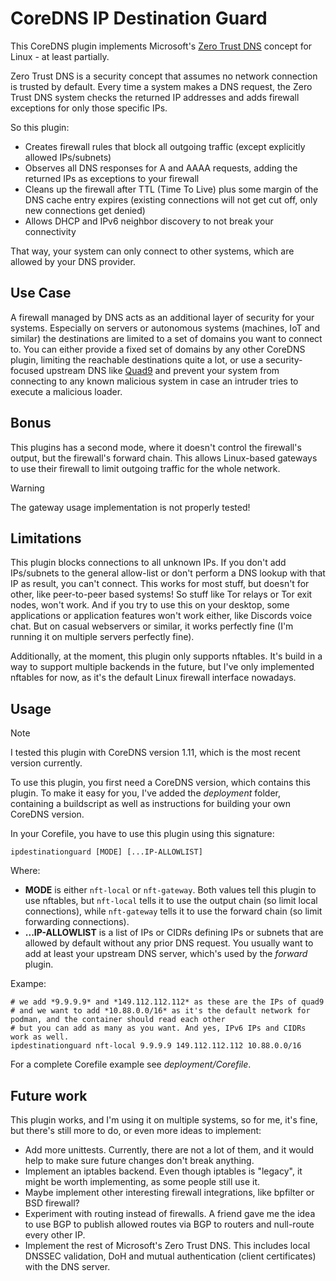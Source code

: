 # CoreDNS IP Destination Guard

This CoreDNS plugin implements Microsoft's [Zero Trust DNS](https://techcommunity.microsoft.com/t5/networking-blog/announcing-zero-trust-dns-private-preview/ba-p/4110366)
concept for Linux - at least partially.

Zero Trust DNS is a security concept that assumes no network connection is trusted by default. Every time a system makes
a DNS request, the Zero Trust DNS system checks the returned IP addresses and adds firewall exceptions for only those
specific IPs.

So this plugin:

* Creates firewall rules that block all outgoing traffic (except explicitly allowed IPs/subnets)
* Observes all DNS responses for A and AAAA requests, adding the returned IPs as exceptions to your firewall
* Cleans up the firewall after TTL (Time To Live) plus some margin of the DNS cache entry expires (existing connections
will not get cut off, only new connections get denied)
* Allows DHCP and IPv6 neighbor discovery to not break your connectivity

That way, your system can only connect to other systems, which are allowed by your DNS provider.

## Use Case

A firewall managed by DNS acts as an additional layer of security for your systems. Especially on servers or autonomous systems
(machines, IoT and similar) the destinations are limited to a set of domains you want to connect to. You can either provide a
fixed set of domains by any other CoreDNS plugin, limiting the reachable destinations quite a lot, or use a security-focused
upstream DNS like [Quad9](https://quad9.net/) and prevent your system from connecting to any known malicious system
in case an intruder tries to execute a malicious loader.

## Bonus

This plugins has a second mode, where it doesn't control the firewall's output, but the firewall's forward chain. This allows
Linux-based gateways to use their firewall to limit outgoing traffic for the whole network.

> [!WARNING]
> The gateway usage implementation is not properly tested!

## Limitations

This plugin blocks connections to all unknown IPs. If you don't add IPs/subnets to the general allow-list or don't perform a
DNS lookup with that IP as result, you can't connect. This works for most stuff, but doesn't for other, like peer-to-peer
based systems! So stuff like Tor relays or Tor exit nodes, won't work. And if you try to use this on your desktop, some
applications or application features won't work either, like Discords voice chat. But on casual webservers or similar, it works
perfectly fine (I'm running it on multiple servers perfectly fine).

Additionally, at the moment, this plugin only supports nftables. It's build in a way to support multiple backends in the future,
but I've only implemented nftables for now, as it's the default Linux firewall interface nowadays.

## Usage

> [!NOTE]
> I tested this plugin with CoreDNS version 1.11, which is the most recent version currently.

To use this plugin, you first need a CoreDNS version, which contains this plugin. To make it easy for you, I've added
the *deployment* folder, containing a buildscript as well as instructions for building your own CoreDNS version.

In your Corefile, you have to use this plugin using this signature:

```
ipdestinationguard [MODE] [...IP-ALLOWLIST]
```

Where:

- **MODE** is either `nft-local` or `nft-gateway`. Both values tell this plugin to use nftables, but `nft-local` tells it to
use the output chain (so limit local connections), while `nft-gateway` tells it to use the forward chain (so limit forwarding
connections).
- **...IP-ALLOWLIST** is a list of IPs or CIDRs defining IPs or subnets that are allowed by default without any prior DNS
request. You usually want to add at least your upstream DNS server, which's used by the *forward* plugin.

Exampe:

```
# we add *9.9.9.9* and *149.112.112.112* as these are the IPs of quad9
# and we want to add *10.88.0.0/16* as it's the default network for podman, and the container should read each other
# but you can add as many as you want. And yes, IPv6 IPs and CIDRs work as well.
ipdestinationguard nft-local 9.9.9.9 149.112.112.112 10.88.0.0/16
```

For a complete Corefile example see *deployment/Corefile*.

## Future work

This plugin works, and I'm using it on multiple systems, so for me, it's fine, but there's still more to do, or even
more ideas to implement:

- Add more unittests. Currently, there are not a lot of them, and it would help to make sure future changes don't
break anything.
- Implement an iptables backend. Even though iptables is "legacy", it might be worth implementing, as some people
still use it.
- Maybe implement other interesting firewall integrations, like bpfilter or BSD firewall?
- Experiment with routing instead of firewalls. A friend gave me the idea to use BGP to publish allowed routes via
BGP to routers and null-route every other IP.
- Implement the rest of Microsoft's Zero Trust DNS. This includes local DNSSEC validation, DoH and mutual authentication
(client certificates) with the DNS server.
